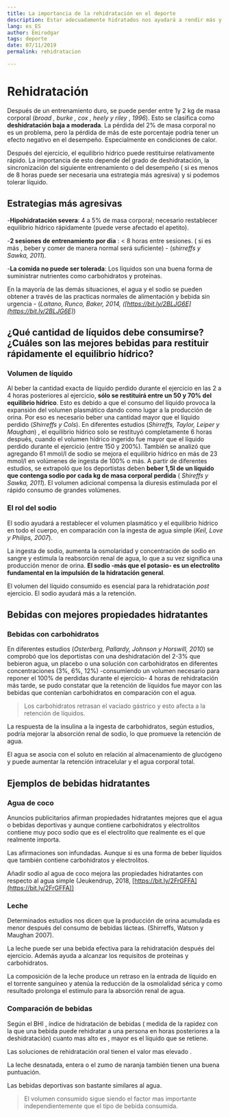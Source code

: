 ```yaml
---
title: La importancia de la rehidratación en el deporte
description: Estar adecuadamente hidratados nos ayudará a rendir más y facilitar la recuperación de nuestro cuerpo.
lang: es_ES
author: Emirodgar
tags: deporte
date: 07/11/2019
permalink: rehidratacion

---
```


# Rehidratación

Después de un entrenamiento duro, se puede perder entre 1y 2 kg de masa corporal (*broad , burke , cox , heely y riley* , *1996*).  Esto se clasifica como **deshidratación baja a moderada**. La pérdida del 2% de masa corporal no es un problema, pero la pérdida de más de este porcentaje podría tener un efecto negativo en el desempeño. Especialmente en condiciones de calor.

Después del ejercicio, el equilibrio hídrico puede restituirse relativamente rápido. La importancia de esto depende del grado de deshidratación, la sincronización del siguiente entrenamiento o del desempeño ( si es menos de 8 horas puede ser necesaria una estrategia más agresiva) y si podemos tolerar líquido.

## Estrategias más agresivas

-**Hipohidratación severa**: 4 a 5% de masa corporal; necesario restablecer equilibrio hídrico rápidamente (puede verse afectado el apetito).

-**2 sesiones de entrenamiento por dia** : < 8 horas entre sesiones. ( si es más , beber y comer de manera normal será suficiente) - (*shirreffs y Sawka, 2011*).

-**La comida no puede ser tolerada**:  Los líquidos son una buena forma de suministrar nutrientes como carbohidratos y proteínas.

 En la mayoría de las demás situaciones, el agua y el sodio se pueden obtener a través de las practicas normales de alimentación y bebida sin urgencia - (*Laitano, Runco, Baker, 2014, ([https://bit.ly/2BLJG6E](https://bit.ly/2BLJG6E)*)

## ¿Qué cantidad de líquidos debe consumirse? ¿Cuáles son las mejores bebidas para restituir rápidamente el equilibrio hídrico? 

### Volumen de líquido

Al beber la cantidad exacta de líquido perdido durante el ejercicio en las 2 a 4 horas posteriores al ejercicio, **sólo se restituirá entre un 50 y 70% del equilibrio hídrico**. Esto es debido a que el consumo del líquido provoca la expansión del volumen plasmático dando como lugar a la producción de orina. Por eso es necesario beber una cantidad mayor que el líquido perdido (*Shirreffs y Cols*). En diferentes estudios (*Shirreffs, Taylor, Leiper y Maughan*) , el equilibrio hídrico solo se restituyó completamente 6 horas después, cuando el volumen hídrico ingerido fue mayor que el líquido perdido durante el ejercicio (entre 150 y 200%). También se analizó que agregando 61 mmol/l de sodio se mejora el equilibrio hídrico en más de 23 mmol/l en volúmenes de ingesta de 100% o más. A partir de diferentes estudios, se extrapoló que los deportistas deben **beber 1,5l de un líquido que contenga sodio por cada kg de masa corporal perdida** ( *Shireffs y Sawka, 2011*). El volumen adicional compensa la diuresis estimulada por el rápido consumo de grandes volúmenes.

### El rol del sodio

El sodio ayudará a restablecer el volumen plasmático y el equilibrio hídrico en todo el cuerpo, en comparación con la ingesta de agua simple (*Keil, Love y Philips, 2007*).

La ingesta de sodio, aumenta la osmolaridad y concentración de sodio en sangre y estimula la reabsorción renal de agua, lo que a su vez significa una producción menor de orina. **El sodio **-más que el potasio-** es un electrolito fundamental en la impulsión de la hidratación general**. 

El volumen del líquido consumido es esencial para la rehidratación *post* ejercicio. El sodio ayudará más a la retención.

## Bebidas con mejores propiedades hidratantes

### Bebidas con carbohidratos

En diferentes estudios (*Osterberg, Pallardy, Johnson y Horswill, 2010*) se comprobó que los deportistas con una deshidratación del 2-3% que bebieron agua, un placebo o una solución con carbohidratos en diferentes concentraciones (3%, 6%, 12%) -consumiendo un volumen necesario para reponer el 100% de perdidas durante el ejercicio- 4 horas de rehidratación más tarde, se pudo constatar que la retención de líquidos fue mayor con las bebidas que contenían carbohidratos en comparación con el agua.

> Los carbohidratos retrasan el vaciado gástrico y esto afecta a la retención de líquidos.

La respuesta de la insulina a la ingesta de carbohidratos, según estudios, podría mejorar la absorción renal de sodio, lo que promueve la retención de agua.

El agua se asocia con el soluto en relación al almacenamiento de glucógeno y puede aumentar la retención intracelular y el agua corporal total.

## Ejemplos de bebidas hidratantes

### Agua de coco

Anuncios publicitarios afirman propiedades hidratantes mejores que el agua o bebidas deportivas y aunque contiene carbohidratos y electrolitos contiene muy poco sodio que es el electrolito que realmente es el que realmente importa.

Las afirmaciones son infundadas. Aunque si es una forma de beber líquidos que también contiene carbohidratos y electrolitos.

Añadir sodio al agua de coco mejora las propiedades hidratantes con respecto al agua simple (Jeukendrup, 2018, [https://bit.ly/2FrGFFA](https://bit.ly/2FrGFFA))

### Leche

Determinados estudios nos dicen que la producción de orina acumulada es menor después del consumo de bebidas lácteas. (Shirreffs, Watson y Maughan 2007).

La leche puede ser una bebida efectiva para la rehidratación después del ejercicio. Además ayuda a alcanzar los requisitos de proteínas y carbohidratos.

La composición de la leche produce un retraso en la entrada de líquido en el torrente sanguíneo y atenúa la reducción de la osmolalidad sérica y como resultado prolonga el estimulo para la absorción renal de agua.


### Comparación de bebidas

Según el BHI , índice de hidratación de bebidas ( medida de la rapidez con la que una bebida puede rehidratar a una persona en horas posteriores a la deshidratación) cuanto mas alto es , mayor es el líquido que se retiene.

Las soluciones de rehidratación oral tienen el valor mas elevado .

La leche desnatada, entera o el zumo de naranja también tienen una buena puntuación.

Las bebidas deportivas son bastante similares al agua.

> El volumen consumido sigue siendo el factor mas importante independientemente que el tipo de bebida consumida.
<!--stackedit_data:
eyJoaXN0b3J5IjpbNTY2MjY5MTc5LC01NzE5MjQyODMsMTY4Nz
cyNzY1NV19
-->